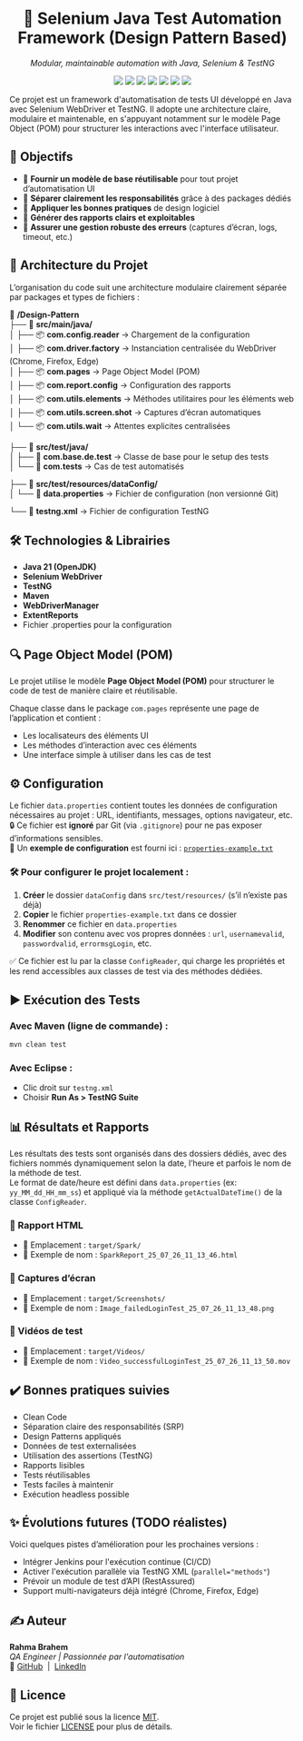 <h1 align="center">🧰 Selenium Java Test Automation Framework (Design Pattern Based)</h1>
<p align="center"><i>Modular, maintainable automation with Java, Selenium & TestNG</i></p>

<p align="center">
  <img src="https://img.shields.io/badge/Java-ED8B00?style=for-the-badge&logo=java&logoColor=white" />
  <img src="https://img.shields.io/badge/Selenium-43B02A?style=for-the-badge&logo=selenium&logoColor=white" />
  <img src="https://img.shields.io/badge/TestNG-F2A100?style=for-the-badge&logo=testng&logoColor=white" />
  <img src="https://img.shields.io/badge/Maven-C71A36?style=for-the-badge&logo=apache-maven&logoColor=white" />
  <img src="https://img.shields.io/badge/License-MIT-green?style=for-the-badge" />
  <img src="https://img.shields.io/badge/build-passing-brightgreen?style=for-the-badge&logo=github" />
  <img src="https://img.shields.io/badge/Version-1.0-blue?logoColor=rgb(0%2C%200%2C%20255)&label=Version" />
</p>

Ce projet est un framework d'automatisation de tests UI développé en Java avec Selenium WebDriver et TestNG. Il adopte une architecture claire, modulaire et maintenable, en s'appuyant notamment sur le modèle Page Object (POM) pour structurer les interactions avec l'interface utilisateur.

## 🚀 Objectifs

- 📌 **Fournir un modèle de base réutilisable** pour tout projet d’automatisation UI  
- 📌 **Séparer clairement les responsabilités** grâce à des packages dédiés  
- 📌 **Appliquer les bonnes pratiques** de design logiciel  
- 📌 **Générer des rapports clairs et exploitables**  
- 📌 **Assurer une gestion robuste des erreurs** (captures d’écran, logs, timeout, etc.)  

## 🧱 Architecture du Projet

L’organisation du code suit une architecture modulaire clairement séparée par packages et types de fichiers :

📁 **/Design-Pattern**  
├── 📁 **src/main/java/**  
│   ├── 📦 **com.config.reader**           → Chargement de la configuration  
│   ├── 📦 **com.driver.factory**          → Instanciation centralisée du WebDriver (Chrome, Firefox, Edge)  
│   ├── 📦 **com.pages**                   → Page Object Model (POM)  
│   ├── 📦 **com.report.config**           → Configuration des rapports  
│   ├── 📦 **com.utils.elements**          → Méthodes utilitaires pour les éléments web  
│   ├── 📦 **com.utils.screen.shot**       → Captures d’écran automatiques  
│   └── 📦 **com.utils.wait**              → Attentes explicites centralisées  

├── 📁 **src/test/java/**  
│   ├── 🧪 **com.base.de.test**            → Classe de base pour le setup des tests  
│   └── 🧪 **com.tests**                   → Cas de test automatisés  

├── 📁 **src/test/resources/dataConfig/**  
│   └── 📄 **data.properties**             → Fichier de configuration (non versionné Git)  

└── 📄 **testng.xml**                      → Fichier de configuration TestNG  


## 🛠️ Technologies & Librairies 

- **Java 21 (OpenJDK)**
- **Selenium WebDriver**
- **TestNG**
- **Maven**
- **WebDriverManager**
- **ExtentReports**
- Fichier .properties pour la configuration

## 🔍 Page Object Model (POM)

Le projet utilise le modèle **Page Object Model (POM)** pour structurer le code de test de manière claire et réutilisable.

Chaque classe dans le package `com.pages` représente une page de l’application et contient :
- Les localisateurs des éléments UI  
- Les méthodes d’interaction avec ces éléments  
- Une interface simple à utiliser dans les cas de test

## ⚙️ Configuration

Le fichier `data.properties` contient toutes les données de configuration nécessaires au projet : URL, identifiants, messages, options navigateur, etc.  
🔒 Ce fichier est **ignoré** par Git (via `.gitignore`) pour ne pas exposer d’informations sensibles.  
📁 Un **exemple de configuration** est fourni ici : [`properties-example.txt`](properties-example.txt)

### 🛠️ Pour configurer le projet localement :

1. **Créer** le dossier `dataConfig` dans `src/test/resources/` (s’il n’existe pas déjà)  
2. **Copier** le fichier `properties-example.txt` dans ce dossier  
3. **Renommer** ce fichier en `data.properties`  
4. **Modifier** son contenu avec vos propres données : `url`, `usernamevalid`, `passwordvalid`, `errormsgLogin`, etc.  

✅ Ce fichier est lu par la classe `ConfigReader`, qui charge les propriétés et les rend accessibles aux classes de test via des méthodes dédiées.

## ▶️ Exécution des Tests

### Avec Maven (ligne de commande) :

```bash
mvn clean test
````

### Avec Eclipse :

* Clic droit sur `testng.xml`
* Choisir **Run As > TestNG Suite**

## 📊 Résultats et Rapports

Les résultats des tests sont organisés dans des dossiers dédiés, avec des fichiers nommés dynamiquement selon la date, l’heure et parfois le nom de la méthode de test.  
Le format de date/heure est défini dans `data.properties` (ex: `yy_MM_dd_HH_mm_ss`) et appliqué via la méthode `getActualDateTime()` de la classe `ConfigReader`.

### 📁 Rapport HTML
- 📂 Emplacement : `target/Spark/`
- 📝 Exemple de nom : `SparkReport_25_07_26_11_13_46.html`

### 📸 Captures d’écran
- 📂 Emplacement : `target/Screenshots/`
- 📝 Exemple de nom : `Image_failedLoginTest_25_07_26_11_13_48.png`

### 🎥 Vidéos de test 
- 📂 Emplacement : `target/Videos/`
- 📝 Exemple de nom : `Video_successfulLoginTest_25_07_26_11_13_50.mov`

## ✔️ Bonnes pratiques suivies

* Clean Code
* Séparation claire des responsabilités (SRP)
* Design Patterns appliqués
* Données de test externalisées
* Utilisation des assertions (TestNG)
* Rapports lisibles
* Tests réutilisables
* Tests faciles à maintenir
* Exécution headless possible

## ✨ Évolutions futures (TODO réalistes)

Voici quelques pistes d’amélioration pour les prochaines versions :
- Intégrer Jenkins pour l'exécution continue (CI/CD)
- Activer l'exécution parallèle via TestNG XML (`parallel="methods"`)
- Prévoir un module de test d’API (RestAssured)
- Support multi-navigateurs déjà intégré (Chrome, Firefox, Edge)

## ✍️ Auteur

  <strong>Rahma Brahem</strong><br>
  <em>QA Engineer | Passionnée par l'automatisation</em><br>
  📎 <a href="https://github.com/RahmaBrahem">GitHub</a> &nbsp;|&nbsp;
  <a href="https://www.linkedin.com/in/rahmabrahemqa">LinkedIn</a> 

## 📜 Licence

Ce projet est publié sous la licence [MIT](https://opensource.org/licenses/MIT).  
Voir le fichier [LICENSE](./LICENSE) pour plus de détails.
